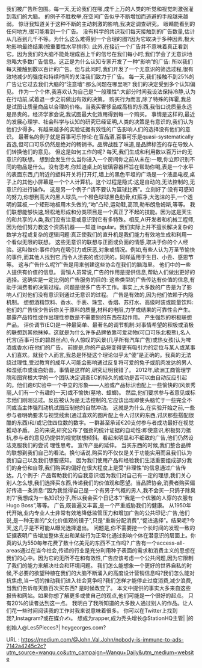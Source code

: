 我们被广告所包围。每一天,无论我们在哪,成千上万的人类的听觉和视觉刺激强灌到我们的大脑。 
 的例子不胜枚举,在空间广告似乎不断增加而逃避的手段越来越弱。 
 惊讶我知道关于这种不断的主动刺激的影响,我决定调查研究。 
 眼睛能看到的任何地方,很可能看到一个广告。 
 没有科学的共识我们每天接触到的广告数量,估计从几百到几千不等。为什么这么难得到一个合理的图?因为它取决于多种因素,极大地影响最终结果(按重要性水平排序): 
 此外,在接近一个广告并不意味着真正看到它。因为我们的大脑不能处理成百上千的信号在我们每小时;我们学会了无意识地忽略大多数广告信息。这正是为什么认知专家开发了一种“影响”的广告: 
 所以我们每天接触到数以百计的广告。但与此同时,我们开发了一个无意识的筛选过程,很有效地减少的强度和持续时间的关注我们致力于广告。 
 每一天,我们接触不到25%的广告让它过去我们大脑的“注意墙”:那么问题在哪里呢? 
 我们的决定受到多个认知偏见。 
 作为一个个体,我喜欢认为自己是“一般理性”:大部分时间我设法保持冷静,认为在行动前,试着退一步之前做出有效的决策。 
 购买行为而言,除了特殊的挥霍,我总是试图让质量商品以合理的价格。当我买奢侈品或高档的东西,我借口说质量永远是昂贵的。经济学家会说,我试图最大化效用得到每一个购买。 
 事情是这样的,最近的发展心理学、社会科学与认知的研究已经证明,人类的决策是有意识的,我们认为他们少得多。有越来越多的实验证据有效性的广告影响人们的选择没有他们的意识。 
 最著名的例子就是百事可乐悖论:在盲品酒,百事可乐是quasi-systematically首选,但可口可乐仍然是绝对的畅销书。品牌战胜了味道,是品牌标签的存在导致人们转换他们的意见。 
 但这是如何工作的呢? 
 每天,我们生成和利用数以百万计的无意识的联想。 
 想到会发生什么当你进入一个房间你之前从未在:一眼,你立即识别不同的物品是什么。没有思考,你知道桌上的玻璃容器杯旨在帮助你喝,表是一个水平的表面东西,门附近的塑料开关将打开灯,墙上的黑色平坦的广场是一个液晶电视,桌子上的其他小屏幕是一个个人计算机。这个过程是隐式:这是自动的,无法控制的,无意识的进行操作。 
 这是另一个例子:“请不要认为篮球比赛”。立刻好了:没有可感知的努力,你想到高大的黑人球员,一个橙色球球黑色肋骨,红箍净,大泡沫的手,一个透明的篮板,一个矩形地板用木头做的,“吻”凸轮,运动鞋,高顶,勒布朗詹姆斯,等等。 
 我们联想能够快速,轻松地形成和分类项目是一个真正了不起的技能。因为这是天生的和共享的人类,我们没有注意或意识到它有多特殊。相反,AI开发者和机械工程师,因为他们努力教这个资质机器——知道 
 ingular。我们实际上并不擅长解决复杂的数学方程或复杂的逻辑问题:真正使我们的直升机是我们能力有效地生成和利用一个看似无限的联想。 
 这些无意识的联想与正面或负面的情感,取决于你的个人经验。这叫做价:事件的内在吸引力或厌恶,对象或情况。例如,有些人认为万圣节愉快的事件,而其他人找到它,而令人沮丧的或讨厌的。同样适用于生日、小丑、感恩节等。 
 这与广告什么呢?广告是用来创建这些协会在我们的脑海里。 
 他们中的一些人提供有价值的信息。 
 营销人员常说,广告的作用是提供信息,帮助人们做出更好的选择。这确实是一定比例的广告服务的目的: 
 这些类型的广告传达有价值的信息,有助于消费者的决策过程。问题是很多广告不工作。事实上,大多数的广告是为了影响人们对他们没有意识到通过无意识的过程。 
 广告是有效的,因为他们依赖于内隐机制。 
 想想酒精饮料、香水、手表、珠宝、香烟、苏打水、高级时装或能量饮料:他们的广告很少告诉你关于原料的质量,材料的电阻,力学或结果的可靠性会产生。暴露产品特性或作出理性参数是不需要别的东西在起作用。 
 产生强烈的积极联想产品。 
 评价调节(EC)是一种最简单、最著名的调节机制:对事情希望的积极或消极的联想到其他抹掉。这就是为什么许多品牌依靠可爱动物(可口可乐北极熊),名人代言(百事可乐的碧昂丝点),令人惊叹的风景(几乎所有汽车广告)或热女孩(认为啤酒或香水)在他们的广告。 
 前提是,你的产品将变得更有吸引力的定位与某人或某事人们喜欢。就我个人而言,我总是怀疑这个理论似乎太“傻”是正确的。我真的无法绕过理性,受过教育的成年人可能会影响通过反复将可爱的兔子或肌肉发达的男人和湿纸巾或蛋白奶昔。事情是这样的,研究证明我错了。 
 2012年,欧洲工商管理学院和图宾根大学的一个团队决定调查EC的持久的成功是否可以由自动反应引起的。他们跑6实验中一个中立的形象——人脸或产品标识也配上一些愉快的(风景秀丽,人们有一个有趣的一天)或不愉快(墓地、蟑螂)。 
 然后,他们要求参与者意见或标志他们刚刚见过。反应被认为是无法控制的,它应该出现即使头脑忙于一些完全不同或当主体强烈动机试图压制他的自然冲动。 
 这就是为什么,在实验开始之前,一些参与者明确要求与视觉线索(通过喜欢的图片配上令人讨厌的东西,讨厌那些搭配很酷的东西)和/或记住四位数的数字。一群甚至承诺€20支付参与者成功最好在视觉推动矛盾。 
 总的来说,研究公布了强劲的统计证据的自动性:即使意识,积极努力抵抗,参与者的意见仍提供的视觉联想倾斜。看起来明显和不细致的广告,他们仍然设法克服我们的尝试 
 理性思考。 
 宣传产品的延伸。 
 当买东西的时候,我们整合品牌的联想到我们自己的看法。换句话说,购买的不仅仅是关于功能实用而且我们认为我们自己以及我们想要感知。 
 因为我们使用产品和经验我们生活重要组成部分我们的身份和自尊,我们购买的偏好在很大程度上是受“非理性”的信息通过广告传达。几个例子: 
 产品帮助我们的自我意识:因为我们对自己有一定的理想,我们关心别人怎么想,我们选择买东西,传递我们的价值观和愿望。当品牌协会,消费者购买偏好传递一条消息:“因为我觉得自己是一个有男子气概的男人,我不会买一只鸽子除臭剂”/“我想成为一名知识分子,所以我会买个日记本”/“我是一个优雅的人穿的衣服有Hugo Boss”,等等。 
 广告,既普遍又丰富,是一个严重威胁我们的健康。 
 从1950年代开始,业内专业人士非常有效地降低监管压力和增加广告的公共印记:广告,他们说,是一种无害的“文化价值观的镜子”,只是“重新分配消费”,“促进选择”。结果呢?今天,这几乎是不可能从曝光选择退出。 
 问题是,你不需要挖一个长时间的发现一致的证据表明广告增加整体支出和某些行为正常化通过影响个体在潜意识的层面上。你真的认为550每年花费了数十亿美元的东西不工作吗? 
 广告有一个access-all-areas通过在当今社会,传递的行业是充分利用种子表面的需求和消费主义的思想在我们的心中。因为它的无所不在和有效性,广告应该考虑一个公共问题,因为它限制了我们的能力来解决社会和环境问题。 
 我们怎么能想象一个更好的世界自私的时候,不必要的欲望种植在我们的大脑不断涌入的高度设计营销信息吗?我们怎么能对抗焦虑,当一切的推动我们进入社会竞争吗?我们怎样才能停止过度消费,减少浪费,当我们告诉每天数百次买东西? 
 是时候改变了。 
 本文中提供的事实大多来自这些报告和网站。如果你想了解更多或使自己的观点,他们可能是一个很好的起点。 
 只有20%的读者达到这一点。 
 我明白了我所知道的大多数人通过别人的作品。让人们花一些时间阅读我的工作对我来说意味着很多。 
 你可以在Twitter上找到我?,Instagram?或在媒介✍️。 
 想成为rapper,成为秃头增长@StationHQ主管| |的创始人@Les5Pieces?| heygeorges.com? 
  
   
  URL : https://medium.com/@John.Val.John/nobody-is-immune-to-ads-7142a4245c2c?utm_source=wanqu.co&utm_campaign=Wanqu+Daily&utm_medium=website